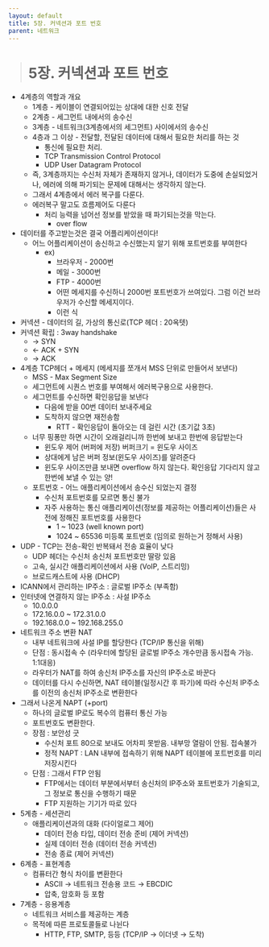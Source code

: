 ```yaml
---
layout: default
title: 5장. 커넥션과 포트 번호
parent: 네트워크
---
```


> # 5장. 커넥션과 포트 번호

- 4계층의 역할과 개요
    - 1계층 - 케이블이 연결되어있는 상대에 대한 신호 전달
    - 2계층 - 세그먼트 내에서의 송수신
    - 3계층 - 네트워크(3계층에서의 세그먼트) 사이에서의 송수신
    - 4층과 그 이상 - 전달할, 전달된 데이터에 대해서 필요한 처리를 하는 것
        - 통신에 필요한 처리.
        - TCP Transmission Control Protocol
        - UDP User Datagram Protocol
    - 즉, 3계층까지는 수신처 자체가 존재하지 않거나, 데이터가 도중에 손실되었거나, 에러에 의해 파기되는 문제에 대해서는 생각하지 않는다.
    - 그래서 4계층에서 에러 복구를 다룬다.
    - 에러복구 말고도 흐름제어도 다룬다
        - 처리 능력을 넘어선 정보를 받았을 때 파기되는것을 막는다.
            - over flow
- 데이터를 주고받는것은 결국 어플리케이션이다!
    - 어느 어플리케이션이 송신하고 수신했는지 알기 위해 포트번호를 부여한다
        - ex)
            - 브라우저 - 2000번
            - 메일 - 3000번
            - FTP - 4000번
            - 어떤 메세지를 수신하니 2000번 포트번호가 쓰여있다. 그럼 이건 브라우저가 수신할 메세지이다.
            - 이런 식
- 커넥션 - 데이터의 길, 가상의 통신로(TCP 헤더 : 20옥텟)
- 커넥션 확립 : 3way handshake
    - → SYN
    - ← ACK + SYN
    - → ACK
- 4계층 TCP헤더 + 메세지 (메세지를 쪼개서 MSS 단위로 만들어서 보낸다)
    - MSS - Max Segment Size
    - 세그먼트에 시퀀스 번호를 부여해서 에러복구용으로 사용한다.
    - 세그먼트를 수신하면 확인응답을 보낸다
        - 다음에 받을 00번 데이터 보내주세요
        - 도착하지 않으면 재전송함
            - RTT - 확인응답이 돌아오는 데 걸린 시간 (초기값 3초)
    - 너무 핑퐁만 하면 시간이 오래걸리니까 한번에 보내고 한번에 응답받는다
        - 윈도우 제어 (버퍼에 저장) 버퍼크기 = 윈도우 사이즈
        - 상대에게 남은 버퍼 정보(윈도우 사이즈)를 알려준다
        - 윈도우 사이즈만큼 보내면 overflow 하지 않는다. 확인응답 기다리지 않고 한번에 보낼 수 있는 양!
    - 포트번호 - 어느 애플리케이션에서 송수신 되었는지 결정
        - 수신처 포트번호를 모르면 통신 불가
        - 자주 사용하는 통신 애플리케이션(정보를 제공하는 어플리케이션)들은 사전에 정해진 포트번호를 사용한다
            - 1 ~ 1023 (well known port)
            - 1024 ~ 65536 미등록 포트번호 (임의로 원하는거 정해서 사용)
- UDP - TCP는 전송-확인 반복돼서 전송 효율이 낮다
    - UDP 헤더는 수신처 송신처 포트번호만 딸랑 있음
    - 고속, 실시간 애플리케이션에서 사용 (VoIP, 스트리밍)
    - 브로드캐스트에 사용 (DHCP)
- ICANN에서 관리하는 IP주소 : 글로벌 IP주소 (부족함)
- 인터넷에 연결하지 않는 IP주소 : 사설 IP주소
    - 10.0.0.0
    - 172.16.0.0 ~ 172.31.0.0
    - 192.168.0.0 ~ 192.168.255.0
- 네트워크 주소 변환 NAT
    - 내부 네트워크에 사설 IP를 할당한다 (TCP/IP 통신을 위해)
    - 단점 : 동시접속 수 (라우터에 할당된 글로벌 IP주소 개수만큼 동시접속 가능. 1:1대응)
    - 라우터가 NAT를 하여 송신처 IP주소를 자신의 IP주소로 바꾼다
    - 데이터를 다시 수신하면, NAT 테이블(일정시간 후 파기)에 따라 수신처 IP주소를 이전의 송신처 IP주소로 변환한다
- 그래서 나온게 NAPT (+port)
    - 하나의 글로벌 IP로도 복수의 컴퓨터 통신 가능
    - 포트번호도 변환한다.
    - 장점 : 보안성 굿
        - 수신처 포트 80으로 보내도 어차피 못받음. 내부망 열람이 안됨. 접속불가
        - 정적 NAPT : LAN 내부에 접속하기 위해 NAPT 테이블에 포트번호를 미리 저장시킨다
    - 단점 : 그래서 FTP 안됨
        - FTP에서는 데이터 부분에서부터 송신처의 IP주소와 포트번호가 기술되고, 그 정보로 통신을 수행하기 때문
        - FTP 지원하는 기기가 따로 있다
- 5계층 - 세션관리
    - 애플리케이션과의 대화 (다이얼로그 제어)
        - 데이터 전송 타입, 데이터 전송 준비 (제어 커넥션)
        - 실제 데이터 전송 (데이터 전송 커넥션)
        - 전송 종료 (제어 커넥션)
- 6계층 - 표현계층
    - 컴퓨터간 형식 차이를 변환한다
        - ASCII → 네트워크 전송용 코드 → EBCDIC
        - 압축, 암호화 등 포함
- 7계층 - 응용계층
    - 네트워크 서비스를 제공하는 계층
    - 목적에 따른 프로토콜들로 나뉜다
        - HTTP, FTP, SMTP, 등등 (TCP/IP → 이더넷 → 도착)